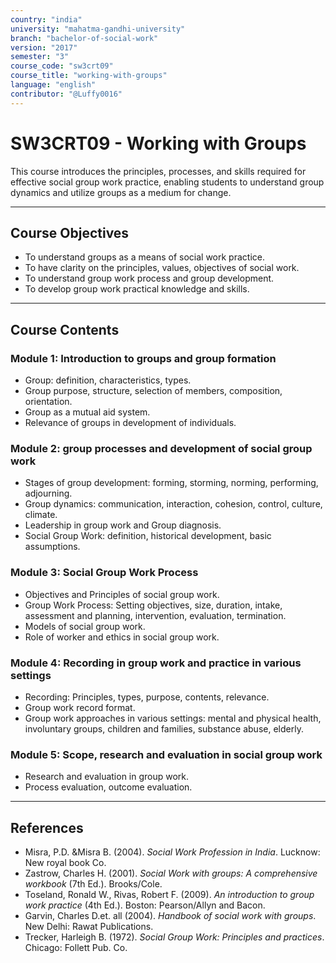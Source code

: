 ```yaml
---
country: "india"
university: "mahatma-gandhi-university"
branch: "bachelor-of-social-work"
version: "2017"
semester: "3"
course_code: "sw3crt09"
course_title: "working-with-groups"
language: "english"
contributor: "@Luffy0016"
---
```

# SW3CRT09 - Working with Groups

This course introduces the principles, processes, and skills required for effective social group work practice, enabling students to understand group dynamics and utilize groups as a medium for change.

---
## Course Objectives

* To understand groups as a means of social work practice.
* To have clarity on the principles, values, objectives of social work.
* To understand group work process and group development.
* To develop group work practical knowledge and skills.

---
## Course Contents

### Module 1: Introduction to groups and group formation  
* Group: definition, characteristics, types.
* Group purpose, structure, selection of members, composition, orientation.
* Group as a mutual aid system.
* Relevance of groups in development of individuals.

### Module 2: group processes and development of social group work  
* Stages of group development: forming, storming, norming, performing, adjourning.
* Group dynamics: communication, interaction, cohesion, control, culture, climate.
* Leadership in group work and Group diagnosis.
* Social Group Work: definition, historical development, basic assumptions.

### Module 3: Social Group Work Process  
* Objectives and Principles of social group work.
* Group Work Process: Setting objectives, size, duration, intake, assessment and planning, intervention, evaluation, termination.
* Models of social group work.
* Role of worker and ethics in social group work.

### Module 4: Recording in group work and practice in various settings  
* Recording: Principles, types, purpose, contents, relevance.
* Group work record format.
* Group work approaches in various settings: mental and physical health, involuntary groups, children and families, substance abuse, elderly.

### Module 5: Scope, research and evaluation in social group work  
* Research and evaluation in group work.
* Process evaluation, outcome evaluation.

---
## References
* Misra, P.D. &Misra B. (2004). *Social Work Profession in India*. Lucknow: New royal book Co.
* Zastrow, Charles H. (2001). *Social Work with groups: A comprehensive workbook* (7th Ed.). Brooks/Cole.
* Toseland, Ronald W., Rivas, Robert F. (2009). *An introduction to group work practice* (4th Ed.). Boston: Pearson/Allyn and Bacon.
* Garvin, Charles D.et. all (2004). *Handbook of social work with groups*. New Delhi: Rawat Publications.
* Trecker, Harleigh B. (1972). *Social Group Work: Principles and practices*. Chicago: Follett Pub. Co.